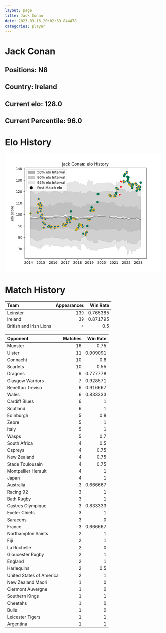 ```yaml
---  
layout: page  
title: Jack Conan  
date: 2023-03-16 20:02:39.844478  
categories: player  
---
```

# Jack Conan

## Positions: N8

## Country: Ireland

## Current elo: 128.0

## Current Percentile: 96.0

# Elo History


![elo history](history_JackConan.png)
# Match History


| Team                    |   Appearances |   Win Rate |
|:------------------------|--------------:|-----------:|
| Leinster                |           130 |   0.765385 |
| Ireland                 |            39 |   0.871795 |
| British and Irish Lions |             4 |   0.5      |

| Opponent                 |   Matches |   Win Rate |
|:-------------------------|----------:|-----------:|
| Munster                  |        16 |   0.75     |
| Ulster                   |        11 |   0.909091 |
| Connacht                 |        10 |   0.6      |
| Scarlets                 |        10 |   0.55     |
| Dragons                  |         9 |   0.777778 |
| Glasgow Warriors         |         7 |   0.928571 |
| Benetton Treviso         |         6 |   0.916667 |
| Wales                    |         6 |   0.833333 |
| Cardiff Blues            |         6 |   1        |
| Scotland                 |         6 |   1        |
| Edinburgh                |         5 |   0.8      |
| Zebre                    |         5 |   1        |
| Italy                    |         5 |   1        |
| Wasps                    |         5 |   0.7      |
| South Africa             |         4 |   0.5      |
| Ospreys                  |         4 |   0.75     |
| New Zealand              |         4 |   0.75     |
| Stade Toulousain         |         4 |   0.75     |
| Montpellier Herault      |         4 |   1        |
| Japan                    |         4 |   1        |
| Australia                |         3 |   0.666667 |
| Racing 92                |         3 |   1        |
| Bath Rugby               |         3 |   1        |
| Castres Olympique        |         3 |   0.833333 |
| Exeter Chiefs            |         3 |   1        |
| Saracens                 |         3 |   0        |
| France                   |         3 |   0.666667 |
| Northampton Saints       |         2 |   1        |
| Fiji                     |         2 |   1        |
| La Rochelle              |         2 |   0        |
| Gloucester Rugby         |         2 |   1        |
| England                  |         2 |   1        |
| Harlequins               |         2 |   0.5      |
| United States of America |         2 |   1        |
| New Zealand Maori        |         1 |   0        |
| Clermont Auvergne        |         1 |   0        |
| Southern Kings           |         1 |   1        |
| Cheetahs                 |         1 |   0        |
| Bulls                    |         1 |   0        |
| Leicester Tigers         |         1 |   1        |
| Argentina                |         1 |   1        |